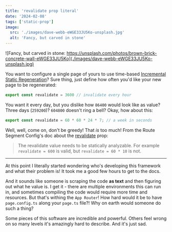 ```yaml
---
title: 'revalidate prop literal'
date: '2024-02-08'
tags: ['static-prop']
image:
  src: './images/dave-webb-eWGE33JU5Ko-unsplash.jpg'
  alt: 'Fancy, but carved in stone'
---
```


![Fancy, but carved in stone: https://unsplash.com/photos/brown-brick-concrete-wall-eWGE33JU5Ko](./images/dave-webb-eWGE33JU5Ko-unsplash.jpg)

You want to configure a single page of yours to use time-based [Incremental Static Regeneration](https://nextjs.org/docs/app/building-your-application/data-fetching/incremental-static-regeneration#time-based-revalidation)? Sure thing, just define how often you'd like your new page to be regenerated:

```ts
export const revalidate = 3600 // invalidate every hour
```

You want it every day, but you dislike how `86400` would look like as value? Three days (`259200`)? `604800` doesn't ring a bell? Okay, how about this:

```ts
export const revalidate = 60 * 60 * 24 * 7; // a week in seconds
```

Well, well, come on, don't be greedy! That _is_ too much! From the Route Segment Config's doc about the [revalidate](https://nextjs.org/docs/app/api-reference/file-conventions/route-segment-config#revalidate) prop:

> The revalidate value needs to be statically analyzable. For example `revalidate = 600` is valid, but `revalidate = 60 * 10` is not.

---

At this point I literally started wondering who's developing this framework and what their problem is! It took me a good few hours to get to the docs.

And it sounds like someone is scraping the code **as text** and then figuring out what he value is. I get it - there are multiple environments this can run in, and sometimes compiling the code would require more time and resources. But that's withing the `App Router`! How hard would it be to have `page.config.ts` along your `page.ts` file?! Why on earth would someone do such a thing?

Some pieces of this software are incredible and powerful. Others feel wrong on so many levels it's amazingly hard to describe. And it's just sad.
